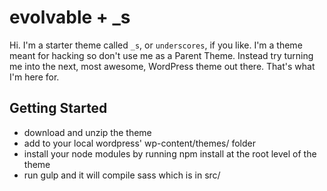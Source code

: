 

evolvable + _s
===

Hi. I'm a starter theme called `_s`, or `underscores`, if you like. I'm a theme meant for hacking so don't use me as a Parent Theme. Instead try turning me into the next, most awesome, WordPress theme out there. That's what I'm here for.


Getting Started
---------------
* download and unzip the theme
* add to your local wordpress' wp-content/themes/ folder
* install your node modules by running npm install at the root level of the theme
* run gulp and it will compile sass which is in src/

